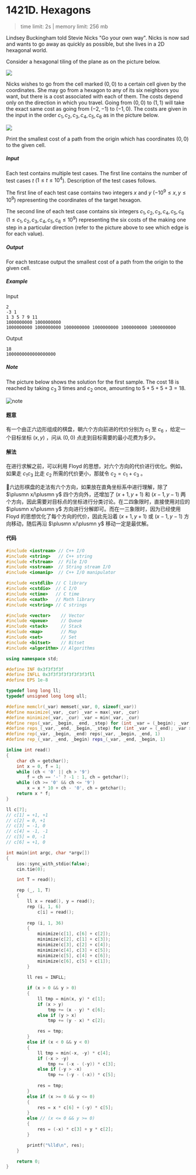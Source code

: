 # 1421D. Hexagons

> time limit: 2s | memory limit: 256 mb

Lindsey Buckingham told Stevie Nicks "Go your own way". Nicks is now sad and wants to go away as quickly as possible, but she lives in a 2D hexagonal world.

Consider a hexagonal tiling of the plane as on the picture below.

![](/assets/1421D(1).png)

Nicks wishes to go from the cell marked $(0, 0)$ to a certain cell given by the coordinates. She may go from a hexagon to any of its six neighbors you want, but there is a cost associated with each of them. The costs depend only on the direction in which you travel. Going from $(0, 0)$ to $(1, 1)$ will take the exact same cost as going from $(-2,-1)$ to $(-1, 0)$. The costs are given in the input in the order $c_1, c_2, c_3, c_4, c_5, c_6$ as in the picture below.

![](/assets/1421D(2).png)

Print the smallest cost of a path from the origin which has coordinates $(0,0)$ to the given cell.

##### Input

Each test contains multiple test cases. The first line contains the number of test cases $t$ ($1 \le t \le 10^4$). Description of the test cases follows.

The first line of each test case contains two integers $x$
and $y$ ($-10^9 \le x, y \le 10^9$) representing the coordinates of the target hexagon.

The second line of each test case contains six integers $c_1, c_2, c_3, c_4, c_5, c_6$ ($1 \le c_1, c_2, c_3, c_4, c_5, c_6 \le 10^9$) representing the six costs of the making one step in a particular direction (refer to the picture above to see which edge is for each value).

##### Output

For each testcase output the smallest cost of a path from the origin to the given cell.

##### Example

Input
```text
2
-3 1
1 3 5 7 9 11
1000000000 1000000000
1000000000 1000000000 1000000000 1000000000 1000000000 1000000000
```
Output
```text
18
1000000000000000000
```

##### Note

The picture below shows the solution for the first sample. The cost $18$ is reached by taking $c_3$ $3$ times and $c_2$ once, amounting to $5 + 5 + 5 + 3 = 18$.

![note](/assets/1421D(3).png)

#### 题意

有一个由正六边形组成的棋盘，朝六个方向前进的代价分别为 $c_1$ 至 $c_6$ ，给定一个目标坐标 $(x, y)$ ，问从 $(0, 0)$ 点走到目标需要的最小花费为多少。

#### 解法

在进行求解之前，可以利用 Floyd 的思想，对六个方向的代价进行优化。例如，如果走 $c_1c_3$ 比走 $c_2$ 所需的代价更小，那就令 $c_2 = c_1 + c_3$ 。

六边形棋盘的走法有六个方向，如果放在直角坐标系中进行理解，除了 $\plusmn x/\plusmn y$ 四个方向外，还增加了 $(x+1, y+1)$ 和 $(x-1, y-1)$ 两个方向，因此需要对目标点的坐标进行分类讨论。在二四象限时，直接使用对应的 $\plusmn x/\plusmn y$ 方向进行分解即可。而在一三象限时，因为已经使用 Floyd 的思想优化了每个方向的代价，因此先沿着 $(x+1, y+1)$ 或 $(x-1, y-1)$ 方向移动，随后再沿 $\plusmn x/\plusmn y$ 移动一定是最优解。

#### 代码

```cpp
#include <iostream> // C++ I/O
#include <string>   // C++ string
#include <fstream>  // File I/O
#include <sstream>  // String stream I/O
#include <iomanip>  // C++ I/O manipulator

#include <cstdlib> // C library
#include <cstdio>  // C I/O
#include <ctime>   // C time
#include <cmath>   // Math library
#include <cstring> // C strings

#include <vector>    // Vector
#include <queue>     // Queue
#include <stack>     // Stack
#include <map>       // Map
#include <set>       // Set
#include <bitset>    // Bitset
#include <algorithm> // Algorithms

using namespace std;

#define INF 0x3f3f3f3f
#define INFLL 0x3f3f3f3f3f3f3f3fll
#define EPS 1e-8

typedef long long ll;
typedef unsigned long long ull;

#define memclr(_var) memset(_var, 0, sizeof(_var))
#define maximize(_var, _cur) _var = max(_var, _cur)
#define minimize(_var, _cur) _var = min(_var, _cur)
#define reps(_var, _begin, _end, _step) for (int _var = (_begin); _var <= (_end); _var += (_step))
#define reps_(_var, _end, _begin, _step) for (int _var = (_end); _var >= (_begin); _var -= (_step))
#define rep(_var, _begin, _end) reps(_var, _begin, _end, 1)
#define rep_(_var, _end, _begin) reps_(_var, _end, _begin, 1)

inline int read()
{
    char ch = getchar();
    int x = 0, f = 1;
    while (ch < '0' || ch > '9')
        f = ch == '-' ? -1 : 1, ch = getchar();
    while (ch >= '0' && ch <= '9')
        x = x * 10 + ch - '0', ch = getchar();
    return x * f;
}

ll c[7];
// c[1] = +1, +1
// c[2] = 0, +1
// c[3] = -1, 0
// c[4] = -1, -1
// c[5] = 0, -1
// c[6] = +1, 0

int main(int argc, char *argv[])
{
    ios::sync_with_stdio(false);
    cin.tie(0);

    int T = read();

    rep (_, 1, T)
    {
        ll x = read(), y = read();
        rep (i, 1, 6)
            c[i] = read();
        
        rep (i, 1, 36)
        {
            minimize(c[1], c[6] + c[2]);
            minimize(c[2], c[1] + c[3]);
            minimize(c[3], c[2] + c[4]);
            minimize(c[4], c[3] + c[5]);
            minimize(c[5], c[4] + c[6]);
            minimize(c[6], c[5] + c[1]);
        }
        
        ll res = INFLL;

        if (x > 0 && y > 0)
        {
            ll tmp = min(x, y) * c[1];
            if (x > y)
                tmp += (x - y) * c[6];
            else if (y > x)
                tmp += (y - x) * c[2];

            res = tmp;
        }
        else if (x < 0 && y < 0)
        {
            ll tmp = min(-x, -y) * c[4];
            if (-x > -y)
                tmp += (-x - (-y)) * c[3];
            else if (-y > -x)
                tmp += (-y - (-x)) * c[5];
            
            res = tmp;
        }
        else if (x >= 0 && y <= 0)
        {
            res = x * c[6] + (-y) * c[5];
        }
        else // (x <= 0 && y >= 0)
        {
            res = (-x) * c[3] + y * c[2];
        }

        printf("%lld\n", res);
    }

    return 0;
}
```
